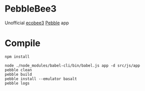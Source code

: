 PebbleBee3
=========

Unofficial [ecobee3](https://www.ecobee.com/) [Pebble](https://www.pebble.com/) app

Compile
====

```
npm install
```

```
node ./node_modules/babel-cli/bin/babel.js app -d src/js/app
pebble clean
pebble build
pebble install --emulator basalt
pebble logs
```